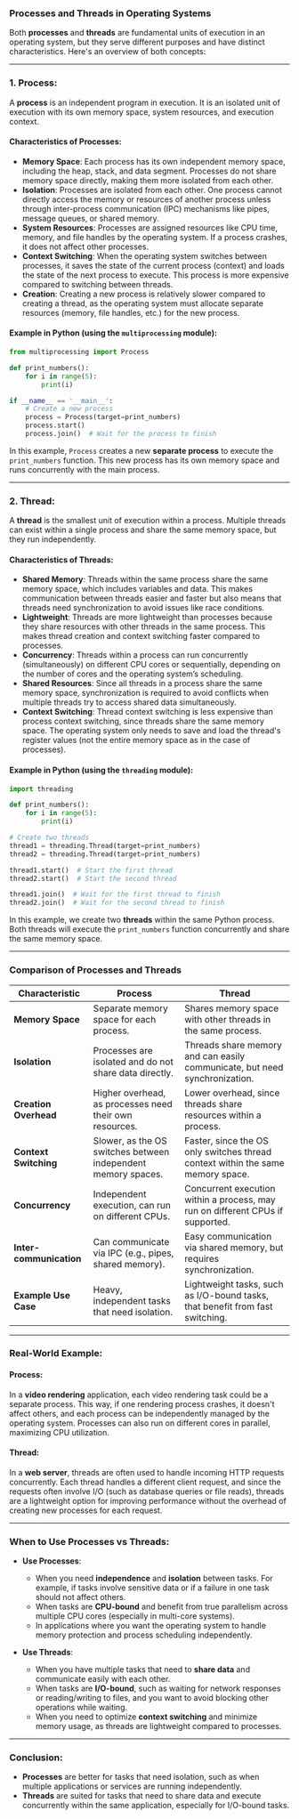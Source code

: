 ### **Processes and Threads** in Operating Systems

Both **processes** and **threads** are fundamental units of execution in an operating system, but they serve different purposes and have distinct characteristics. Here's an overview of both concepts:

---

### **1. Process:**

A **process** is an independent program in execution. It is an isolated unit of execution with its own memory space, system resources, and execution context.

#### Characteristics of Processes:
- **Memory Space**: Each process has its own independent memory space, including the heap, stack, and data segment. Processes do not share memory space directly, making them more isolated from each other.
- **Isolation**: Processes are isolated from each other. One process cannot directly access the memory or resources of another process unless through inter-process communication (IPC) mechanisms like pipes, message queues, or shared memory.
- **System Resources**: Processes are assigned resources like CPU time, memory, and file handles by the operating system. If a process crashes, it does not affect other processes.
- **Context Switching**: When the operating system switches between processes, it saves the state of the current process (context) and loads the state of the next process to execute. This process is more expensive compared to switching between threads.
- **Creation**: Creating a new process is relatively slower compared to creating a thread, as the operating system must allocate separate resources (memory, file handles, etc.) for the new process.
  
#### Example in Python (using the `multiprocessing` module):
```python
from multiprocessing import Process

def print_numbers():
    for i in range(5):
        print(i)

if __name__ == '__main__':
    # Create a new process
    process = Process(target=print_numbers)
    process.start()
    process.join()  # Wait for the process to finish
```

In this example, `Process` creates a new **separate process** to execute the `print_numbers` function. This new process has its own memory space and runs concurrently with the main process.

---

### **2. Thread:**

A **thread** is the smallest unit of execution within a process. Multiple threads can exist within a single process and share the same memory space, but they run independently.

#### Characteristics of Threads:
- **Shared Memory**: Threads within the same process share the same memory space, which includes variables and data. This makes communication between threads easier and faster but also means that threads need synchronization to avoid issues like race conditions.
- **Lightweight**: Threads are more lightweight than processes because they share resources with other threads in the same process. This makes thread creation and context switching faster compared to processes.
- **Concurrency**: Threads within a process can run concurrently (simultaneously) on different CPU cores or sequentially, depending on the number of cores and the operating system’s scheduling.
- **Shared Resources**: Since all threads in a process share the same memory space, synchronization is required to avoid conflicts when multiple threads try to access shared data simultaneously.
- **Context Switching**: Thread context switching is less expensive than process context switching, since threads share the same memory space. The operating system only needs to save and load the thread's register values (not the entire memory space as in the case of processes).

#### Example in Python (using the `threading` module):
```python
import threading

def print_numbers():
    for i in range(5):
        print(i)

# Create two threads
thread1 = threading.Thread(target=print_numbers)
thread2 = threading.Thread(target=print_numbers)

thread1.start()  # Start the first thread
thread2.start()  # Start the second thread

thread1.join()  # Wait for the first thread to finish
thread2.join()  # Wait for the second thread to finish
```

In this example, we create two **threads** within the same Python process. Both threads will execute the `print_numbers` function concurrently and share the same memory space.

---

### **Comparison of Processes and Threads**

| **Characteristic**       | **Process**                                | **Thread**                                       |
|--------------------------|--------------------------------------------|--------------------------------------------------|
| **Memory Space**          | Separate memory space for each process.    | Shares memory space with other threads in the same process. |
| **Isolation**             | Processes are isolated and do not share data directly. | Threads share memory and can easily communicate, but need synchronization. |
| **Creation Overhead**     | Higher overhead, as processes need their own resources. | Lower overhead, since threads share resources within a process. |
| **Context Switching**     | Slower, as the OS switches between independent memory spaces. | Faster, since the OS only switches thread context within the same memory space. |
| **Concurrency**           | Independent execution, can run on different CPUs. | Concurrent execution within a process, may run on different CPUs if supported. |
| **Inter-communication**   | Can communicate via IPC (e.g., pipes, shared memory). | Easy communication via shared memory, but requires synchronization. |
| **Example Use Case**      | Heavy, independent tasks that need isolation. | Lightweight tasks, such as I/O-bound tasks, that benefit from fast switching. |

---

### **Real-World Example**:

#### **Process**:
In a **video rendering** application, each video rendering task could be a separate process. This way, if one rendering process crashes, it doesn't affect others, and each process can be independently managed by the operating system. Processes can also run on different cores in parallel, maximizing CPU utilization.

#### **Thread**:
In a **web server**, threads are often used to handle incoming HTTP requests concurrently. Each thread handles a different client request, and since the requests often involve I/O (such as database queries or file reads), threads are a lightweight option for improving performance without the overhead of creating new processes for each request.

---

### **When to Use Processes vs Threads**:

- **Use Processes**:
  - When you need **independence** and **isolation** between tasks. For example, if tasks involve sensitive data or if a failure in one task should not affect others.
  - When tasks are **CPU-bound** and benefit from true parallelism across multiple CPU cores (especially in multi-core systems).
  - In applications where you want the operating system to handle memory protection and process scheduling independently.

- **Use Threads**:
  - When you have multiple tasks that need to **share data** and communicate easily with each other.
  - When tasks are **I/O-bound**, such as waiting for network responses or reading/writing to files, and you want to avoid blocking other operations while waiting.
  - When you need to optimize **context switching** and minimize memory usage, as threads are lightweight compared to processes.

---

### Conclusion:
- **Processes** are better for tasks that need isolation, such as when multiple applications or services are running independently.
- **Threads** are suited for tasks that need to share data and execute concurrently within the same application, especially for I/O-bound tasks.

